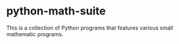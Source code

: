 # python-math-suite
This is a collection of Python programs that features various small mathematic programs.
